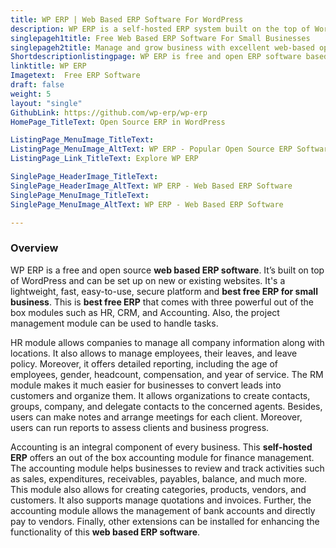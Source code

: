 ```yaml
---
title: WP ERP | Web Based ERP Software For WordPress
description: WP ERP is a self-hosted ERP system built on the top of WordPress. Ease your business-critical activities with novel HR, CRM, and Accounting modules.
singlepageh1title: Free Web Based ERP Software For Small Businesses
singlepageh2title: Manage and grow business with excellent web-based open source ERP software. Handle everything within the WordPress site and excel company to the next level.
Shortdescriptionlistingpage: WP ERP is free and open ERP software based on WordPress. Manage website and business applications from single platform.
linktitle: WP ERP
Imagetext:  Free ERP Software 
draft: false
weight: 5
layout: "single"
GithubLink: https://github.com/wp-erp/wp-erp
HomePage_TitleText: Open Source ERP in WordPress

ListingPage_MenuImage_TitleText: 
ListingPage_MenuImage_AltText: WP ERP - Popular Open Source ERP Software
ListingPage_Link_TitleText: Explore WP ERP

SinglePage_HeaderImage_TitleText: 
SinglePage_HeaderImage_AltText: WP ERP - Web Based ERP Software
SinglePage_MenuImage_TitleText: 
SinglePage_MenuImage_AltText: WP ERP - Web Based ERP Software

---
```

### **Overview**

WP ERP is a free and open source **web based ERP software**. It’s built on top of WordPress and can be set up on new or existing websites. It's a lightweight, fast, easy-to-use, secure platform and **best free ERP for small business**. This is **best free ERP** that comes with three powerful out of the box modules such as HR, CRM, and Accounting. Also, the project management module can be used to handle tasks.

HR module allows companies to manage all company information along with locations. It also allows to manage employees, their leaves, and leave policy. Moreover, it offers detailed reporting, including the age of employees, gender, headcount, compensation, and year of service. The RM module makes it much easier for businesses to convert leads into customers and organize them. It allows organizations to create contacts, groups, company, and delegate contacts to the concerned agents. Besides, users can make notes and arrange meetings for each client. Moreover, users can run reports to assess clients and business progress.

Accounting is an integral component of every business. This **self-hosted ERP** offers an out of the box accounting module for finance management. The accounting module helps businesses to review and track activities such as sales, expenditures, receivables, payables, balance, and much more. This module also allows for creating categories, products, vendors, and customers. It also supports manage quotations and invoices. Further, the accounting module allows the management of bank accounts and directly pay to vendors. Finally, other extensions can be installed for enhancing the functionality of this **web based ERP software**.
